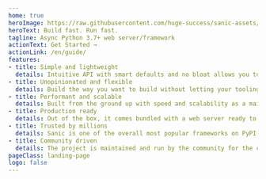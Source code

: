 ```yaml
---
home: true
heroImage: https://raw.githubusercontent.com/huge-success/sanic-assets/master/png/sanic-framework-logo-400x97.png
heroText: Build fast. Run fast.
tagline: Async Python 3.7+ web server/framework
actionText: Get Started →
actionLink: /en/guide/
features:
- title: Simple and lightweight
  details: Intuitive API with smart defaults and no bloat allows you to get straight to work building your app.
- title: Unopinionated and flexible
  details: Build the way you want to build without letting your tooling constrain you.
- title: Performant and scalable
  details: Built from the ground up with speed and scalability as a main concern. It is ready to power web applications big and small.
- title: Production ready
  details: Out of the box, it comes bundled with a web server ready to power your web applications.
- title: Trusted by millions
  details: Sanic is one of the overall most popular frameworks on PyPI, and the top async enabled framework
- title: Community driven
  details: The project is maintained and run by the community for the community.
pageClass: landing-page
logo: false
---
```

